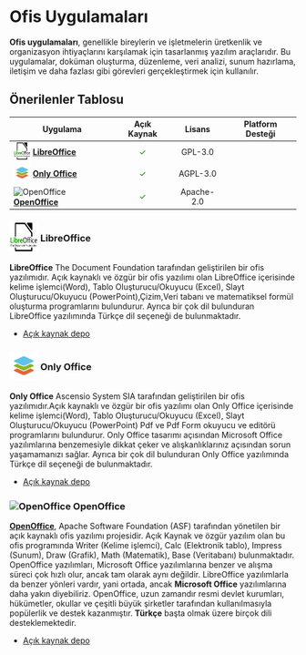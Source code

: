 <!-- NOTLAR
 - Tablo eklemeyi unutmayın
 - Uygun görseller eklemeyi unutmayın.
 - İçerik kuralları ve ekleme yapmak sayfalarını ziyaret edebilirsiniz -->

# Ofis Uygulamaları

**Ofis uygulamaları**, genellikle bireylerin ve işletmelerin üretkenlik ve organizasyon ihtiyaçlarını karşılamak için tasarlanmış yazılım araçlarıdır. Bu uygulamalar, doküman oluşturma, düzenleme, veri analizi, sunum hazırlama, iletişim ve daha fazlası gibi görevleri gerçekleştirmek için kullanılır.

## Önerilenler Tablosu

| Uygulama | Açık Kaynak | Lisans | Platform Desteği |
| --- | :---: | :---: | :---: |
| <span style="display: inline-block; vertical-align: middle;"><img src="docs/images/libreOfficeLogo.png" alt="LibreOffice" style="width: 30px; height: 30px;"> </span> <span style="display: inline-block; vertical-align: middle;"> [**LibreOffice**](https://www.libreoffice.org/) | <span style="color: green;">✓</span> | GPL-3.0 | <i class="fa-brands fa-windows"></i> <i class="fa-brands fa-apple"></i> <i class="fa-brands fa-linux"></i> <i class="fa-brands fa-android"></i> |
| <span style="display: inline-block; vertical-align: middle;"><img src="docs/images/onlyoffice.png" alt="ONLYOFFİCE" style="width: 30px; height: 30px;"> </span> <span style="display: inline-block; vertical-align: middle;"> [**Only Office**](https://www.onlyoffice.com/) | <span style="color: green;">✓</span> | AGPL-3.0 | <i class="fa-brands fa-windows"></i> <i class="fa-brands fa-apple"></i> <i class="fa-brands fa-linux"></i> <i class="fa-brands fa-android"></i> <i class="fa-brands fa-app-store-ios"></i> |
| <span style="display: inline-block; vertical-align: middle;"><img src="docs/images/orb.png" alt="OpenOffice" style="width: 30px; height: 30px;"> </span> <span style="display: inline-block; vertical-align: middle;"> [**OpenOffice**](https://www.openoffice.org/) | <span style="color: green;">✓</span> | Apache-2.0 | <i class="fa-brands fa-windows"></i> <i class="fa-brands fa-apple"></i> <i class="fa-brands fa-linux"></i> <i class="fa-brands fa-android"></i> <i class="fa-brands fa-app-store-ios"></i> |

### <span style="display: inline-block; vertical-align: middle;"><img src="docs/images/libreOfficeLogo.png" alt="LibreOffice" style="width: 50px; height: 50px;"> </span> <span style="display: inline-block; vertical-align: middle;"> LibreOffice

**LibreOffice** The Document Foundation tarafından geliştirilen bir ofis yazılımıdır. Açık kaynaklı ve özgür bir ofis yazılımı olan LibreOffice içerisinde kelime işlemci(Word), Tablo Oluşturucu/Okuyucu (Excel), Slayt Oluşturucu/Okuyucu (PowerPoint),Çizim,Veri tabanı ve matematiksel formül oluşturma programlarını bulundurur. Ayrıca bir çok dil bulunduran LibreOffice yazılımında Türkçe dil seçeneği de bulunmaktadır.

- [Açık kaynak depo](https://github.com/LibreOffice/core)

### <span style="display: inline-block; vertical-align: middle;"><img src="docs/images/onlyoffice.png" alt="Only Office" style="width: 50px; height: 50px;"> </span> <span style="display: inline-block; vertical-align: middle;"> Only Office

**Only Office** Ascensio System SIA tarafından geliştirilen bir ofis yazılımıdır.Açık kaynaklı ve özgür bir ofis yazılımı olan Only Office içerisinde kelime işlemci(Word), Tablo Oluşturucu/Okuyucu (Excel), Slayt Oluşturucu/Okuyucu (PowerPoint) Pdf ve Pdf Form okuyucu ve editörü programlarını bulundurur. Only Office tasarımı açısından Microsoft Office yazılımlarına benzemesiyle dikkat çeker ve alışkanlıklarınız açısından sorun yaşamamanızı sağlar. Ayrıca bir çok dil bulunduran Only Office yazılımında Türkçe dil seçeneği de bulunmaktadır.

- [Açık kaynak depo](https://github.com/ONLYOFFICE)

### <span style="display: inline-block; vertical-align: middle;"><img src="docs/images/orb.png" alt="OpenOffice" style="width: 50px; height: 50px;"> </span> <span style="display: inline-block; vertical-align: middle;"> OpenOffice

[**OpenOffice**](https://www.openoffice.org/), Apache Software Foundation (ASF) tarafından yönetilen bir açık kaynaklı ofis yazılımı projesidir. Açık Kaynak ve özgür yazılım olan bu ofis programında Writer (Kelime işlemci), Calc (Elektronik tablo), Impress (Sunum), Draw (Grafik), Math (Matematik), Base (Veritabanı) bulunmaktadır. OpenOffice yazılımları, Microsoft Office yazılımlarına benzer ve alışma süreci çok hızlı olur, ancak tam olarak aynı değildir.
LibreOffice yazılımlarla da benzer yönleri vardır, yani ortada, ancak **Microsoft Office** yazılımlarına daha yakın diyebiliriz. OpenOffice, uzun zamandır resmi devlet kurumları, hükümetler, okullar ve çeşitli büyük şirketler tarafından kullanılmasıyla popülerlik ve destek kazanmıştır. **Türkçe** başta olmak üzere birçok dili desteklemektedir.

- [Açık kaynak depo](https://github.com/apache/openoffice)
